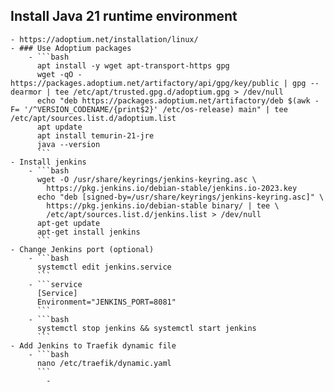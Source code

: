 ## Install Java 21 runtime environment
	- https://adoptium.net/installation/linux/
	- ### Use Adoptium packages
		- ```bash
		  apt install -y wget apt-transport-https gpg
		  wget -qO - https://packages.adoptium.net/artifactory/api/gpg/key/public | gpg --dearmor | tee /etc/apt/trusted.gpg.d/adoptium.gpg > /dev/null
		  echo "deb https://packages.adoptium.net/artifactory/deb $(awk -F= '/^VERSION_CODENAME/{print$2}' /etc/os-release) main" | tee /etc/apt/sources.list.d/adoptium.list
		  apt update
		  apt install temurin-21-jre
		  java --version
		  ```
	- Install jenkins
		- ```bash
		  wget -O /usr/share/keyrings/jenkins-keyring.asc \
		    https://pkg.jenkins.io/debian-stable/jenkins.io-2023.key
		  echo "deb [signed-by=/usr/share/keyrings/jenkins-keyring.asc]" \
		    https://pkg.jenkins.io/debian-stable binary/ | tee \
		    /etc/apt/sources.list.d/jenkins.list > /dev/null
		  apt-get update
		  apt-get install jenkins
		  ```
	- Change Jenkins port (optional)
		- ```bash
		  systemctl edit jenkins.service
		  ```
		- ```service
		  [Service]
		  Environment="JENKINS_PORT=8081"
		  ```
		- ```bash
		  systemctl stop jenkins && systemctl start jenkins
		  ```
	- Add Jenkins to Traefik dynamic file
		- ```bash
		  nano /etc/traefik/dynamic.yaml
		  ```
			-